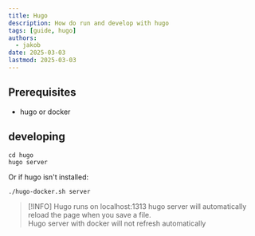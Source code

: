 ```yaml
---
title: Hugo
description: How do run and develop with hugo
tags: [guide, hugo]
authors:
  - jakob
date: 2025-03-03
lastmod: 2025-03-03
---
```


## Prerequisites

- hugo or docker

## developing

```shell
cd hugo
hugo server
```

Or if hugo isn't installed:


```shell
./hugo-docker.sh server
```


> [!INFO] Hugo runs on localhost:1313
> hugo server will automatically reload the page when you save a file.\
> Hugo server with docker will not refresh automatically

